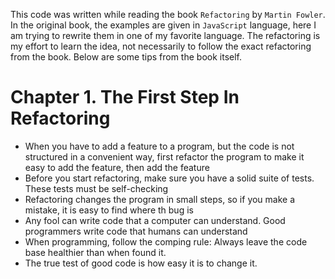 This code was written while reading the book `Refactoring` by `Martin Fowler`. 
In the original book, the examples are given in `JavaScript` language, here I am trying to rewrite them in one of my favorite language.
The refactoring is my effort to learn the idea, not necessarily to follow the exact refactoring from the book.
Below are some tips from the book itself.

# Chapter 1. The First Step In Refactoring
- When you have to add a feature to a program, but the code is not structured in a convenient way,
first refactor the program to make it easy to add the feature, then add the feature
- Before you start refactoring, make sure you have a solid suite of tests. These tests must be self-checking
- Refactoring changes the program in small steps, so if you make a mistake, it is easy to find where th bug is
- Any fool can write code that a computer can understand. Good programmers write code that humans can understand
- When programming, follow the comping rule: Always leave the code base healthier than when found it.
- The true test of good code is how easy it is to change it.